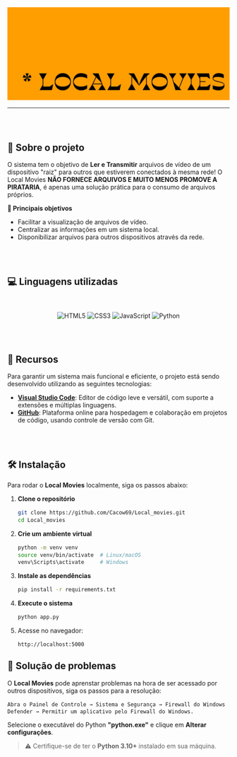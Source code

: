 <img src="src/static/img/logo.jpg" alt="logo">
<hr>

<br>
<br>

## **🤔 Sobre o projeto**
O sistema tem o objetivo de **Ler e Transmitir** arquivos de vídeo de um dispositivo "raiz" para outros que estiverem conectados à mesma rede! 
O Local Movies **NÃO FORNECE ARQUIVOS E MUITO MENOS PROMOVE A PIRATARIA**, é apenas uma solução prática para o consumo de arquivos próprios.

 **🎯 Principais objetivos**
- Facilitar a visualização de arquivos de vídeo. 
- Centralizar as informações em um sistema local.
- Disponibilizar arquivos para outros dispositivos através da rede.  


<br> 
<br>


## **💻 Linguagens utilizadas**

<br>

<p align="center">
      <img src="https://img.shields.io/badge/HTML5-E34F26?style=for-the-badge&logo=html5&logoColor=white" alt="HTML5"/>
      <img src="https://img.shields.io/badge/CSS3-1572B6?style=for-the-badge&logo=css3&logoColor=white" alt="CSS3"/>
      <img src="https://img.shields.io/badge/JavaScript-F7DF1E?style=for-the-badge&logo=javascript&logoColor=black" alt="JavaScript"/>
      <img src="https://img.shields.io/badge/Python-3776AB?style=for-the-badge&logo=python&logoColor=white" alt="Python"/>
</p>

<br>
<br>


## **🚀 Recursos**

Para garantir um sistema mais funcional e eficiente, o projeto está sendo desenvolvido utilizando as seguintes tecnologias:

- **[Visual Studio Code](https://code.visualstudio.com/)**: Editor de código leve e versátil, com suporte a extensões e múltiplas linguagens.
- **[GitHub](https://github.com/)**: Plataforma online para hospedagem e colaboração em projetos de código, usando controle de versão com Git.

<br>
<br>

## 🛠️ Instalação

Para rodar o **Local Movies** localmente, siga os passos abaixo:

1. **Clone o repositório**
   ```bash
   git clone https://github.com/Cacow69/Local_movies.git
   cd Local_movies
   ```

2. **Crie um ambiente virtual**
   ```bash
   python -m venv venv
   source venv/bin/activate  # Linux/macOS
   venv\Scripts\activate     # Windows
   ```

3. **Instale as dependências**
   ```bash
   pip install -r requirements.txt
   ```

4. **Execute o sistema**
   ```bash
   python app.py
   ```

5. Acesse no navegador:
   ```
   http://localhost:5000
   ```

## 📢 Solução de problemas

O **Local Movies** pode aprenstar problemas na hora de ser acessado por outros dispositivos,
siga os passos para a resolução:

```
Abra o Painel de Controle → Sistema e Segurança → Firewall do Windows Defender → Permitir um aplicativo pelo Firewall do Windows.
```
Selecione o executável do Python **"python.exe"** e clique em **Alterar configurações**.


> ⚠️ Certifique-se de ter o **Python 3.10+** instalado em sua máquina.

<br>
<br>
